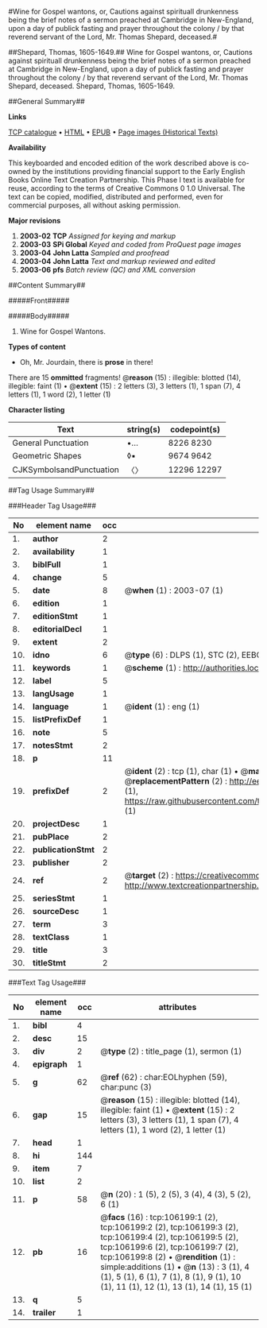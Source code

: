 #Wine for Gospel wantons, or, Cautions against spirituall drunkenness being the brief notes of a sermon preached at Cambridge in New-England, upon a day of publick fasting and prayer throughout the colony / by that reverend servant of the Lord, Mr. Thomas Shepard, deceased.#

##Shepard, Thomas, 1605-1649.##
Wine for Gospel wantons, or, Cautions against spirituall drunkenness being the brief notes of a sermon preached at Cambridge in New-England, upon a day of publick fasting and prayer throughout the colony / by that reverend servant of the Lord, Mr. Thomas Shepard, deceased.
Shepard, Thomas, 1605-1649.

##General Summary##

**Links**

[TCP catalogue](http://www.ota.ox.ac.uk/tcp/)  • 
[HTML](http://tei.it.ox.ac.uk/tcp/Texts-HTML/free/A59/A59696.html)  • 
[EPUB](http://tei.it.ox.ac.uk/tcp/Texts-EPUB/free/A59/A59696.epub) • 
[Page images (Historical Texts)](https://data.historicaltexts.jisc.ac.uk/view?pubId=eebo-17199903e&pageId=eebo-17199903e-106199-1)

**Availability**

This keyboarded and encoded edition of the
	       work described above is co-owned by the institutions
	       providing financial support to the Early English Books
	       Online Text Creation Partnership. This Phase I text is
	       available for reuse, according to the terms of Creative
	       Commons 0 1.0 Universal. The text can be copied,
	       modified, distributed and performed, even for
	       commercial purposes, all without asking permission.

**Major revisions**

1. __2003-02__ __TCP__ *Assigned for keying and markup*
1. __2003-03__ __SPi Global__ *Keyed and coded from ProQuest page images*
1. __2003-04__ __John Latta__ *Sampled and proofread*
1. __2003-04__ __John Latta__ *Text and markup reviewed and edited*
1. __2003-06__ __pfs__ *Batch review (QC) and XML conversion*

##Content Summary##

#####Front#####

#####Body#####

1. Wine for Gospel Wantons.

**Types of content**

  * Oh, Mr. Jourdain, there is **prose** in there!

There are 15 **ommitted** fragments! 
 @__reason__ (15) : illegible: blotted (14), illegible: faint (1)  •  @__extent__ (15) : 2 letters (3), 3 letters (1), 1 span (7), 4 letters (1), 1 word (2), 1 letter (1)

**Character listing**


|Text|string(s)|codepoint(s)|
|---|---|---|
|General Punctuation|•…|8226 8230|
|Geometric Shapes|◊▪|9674 9642|
|CJKSymbolsandPunctuation|〈〉|12296 12297|

##Tag Usage Summary##

###Header Tag Usage###

|No|element name|occ|attributes|
|---|---|---|---|
|1.|__author__|2||
|2.|__availability__|1||
|3.|__biblFull__|1||
|4.|__change__|5||
|5.|__date__|8| @__when__ (1) : 2003-07 (1)|
|6.|__edition__|1||
|7.|__editionStmt__|1||
|8.|__editorialDecl__|1||
|9.|__extent__|2||
|10.|__idno__|6| @__type__ (6) : DLPS (1), STC (2), EEBO-CITATION (1), OCLC (1), VID (1)|
|11.|__keywords__|1| @__scheme__ (1) : http://authorities.loc.gov/ (1)|
|12.|__label__|5||
|13.|__langUsage__|1||
|14.|__language__|1| @__ident__ (1) : eng (1)|
|15.|__listPrefixDef__|1||
|16.|__note__|5||
|17.|__notesStmt__|2||
|18.|__p__|11||
|19.|__prefixDef__|2| @__ident__ (2) : tcp (1), char (1)  •  @__matchPattern__ (2) : ([0-9\-]+):([0-9IVX]+) (1), (.+) (1)  •  @__replacementPattern__ (2) : http://eebo.chadwyck.com/downloadtiff?vid=$1&page=$2 (1), https://raw.githubusercontent.com/textcreationpartnership/Texts/master/tcpchars.xml#$1 (1)|
|20.|__projectDesc__|1||
|21.|__pubPlace__|2||
|22.|__publicationStmt__|2||
|23.|__publisher__|2||
|24.|__ref__|2| @__target__ (2) : https://creativecommons.org/publicdomain/zero/1.0/ (1), http://www.textcreationpartnership.org/docs/. (1)|
|25.|__seriesStmt__|1||
|26.|__sourceDesc__|1||
|27.|__term__|3||
|28.|__textClass__|1||
|29.|__title__|3||
|30.|__titleStmt__|2||


###Text Tag Usage###

|No|element name|occ|attributes|
|---|---|---|---|
|1.|__bibl__|4||
|2.|__desc__|15||
|3.|__div__|2| @__type__ (2) : title_page (1), sermon (1)|
|4.|__epigraph__|1||
|5.|__g__|62| @__ref__ (62) : char:EOLhyphen (59), char:punc (3)|
|6.|__gap__|15| @__reason__ (15) : illegible: blotted (14), illegible: faint (1)  •  @__extent__ (15) : 2 letters (3), 3 letters (1), 1 span (7), 4 letters (1), 1 word (2), 1 letter (1)|
|7.|__head__|1||
|8.|__hi__|144||
|9.|__item__|7||
|10.|__list__|2||
|11.|__p__|58| @__n__ (20) : 1 (5), 2 (5), 3 (4), 4 (3), 5 (2), 6 (1)|
|12.|__pb__|16| @__facs__ (16) : tcp:106199:1 (2), tcp:106199:2 (2), tcp:106199:3 (2), tcp:106199:4 (2), tcp:106199:5 (2), tcp:106199:6 (2), tcp:106199:7 (2), tcp:106199:8 (2)  •  @__rendition__ (1) : simple:additions (1)  •  @__n__ (13) : 3 (1), 4 (1), 5 (1), 6 (1), 7 (1), 8 (1), 9 (1), 10 (1), 11 (1), 12 (1), 13 (1), 14 (1), 15 (1)|
|13.|__q__|5||
|14.|__trailer__|1||
